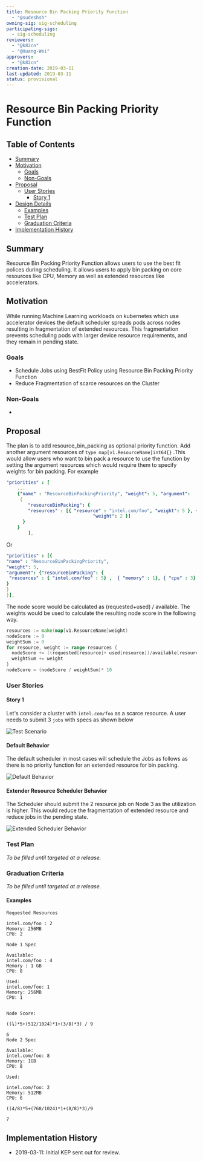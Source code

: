 ```yaml
---
title: Resource Bin Packing Priority Function
  - "@sudeshsh"
owning-sig: sig-scheduling
participating-sigs:
  - sig-scheduling
reviewers:
  - "@k82cn"
  - "@Huang-Wei"
approvers:
  - "@k82cn"
creation-date: 2019-03-11
last-updated: 2019-03-11
status: provisional
---
```


# Resource Bin Packing Priority Function

## Table of Contents

- [Summary](#summary)
- [Motivation](#motivation)
  - [Goals](#goals)
  - [Non-Goals](#non-goals)
- [Proposal](#proposal)
  - [User Stories](#user-stories)
    - [Story 1](#story-1)
- [Design Details](#design-details)
  - [Examples](#examples)
  - [Test Plan](#test-plan)
  - [Graduation Criteria](#graduation-criteria)
- [Implementation History](#implementation-history)

## Summary

Resource Bin Packing Priority Function allows users to use the best fit polices during scheduling. It allows users to apply bin packing on core resources like CPU, Memory as well as extended resources like accelerators.

## Motivation

While running Machine Learning workloads on kubernetes which use accelerator devices the default scheduler spreads pods across nodes resulting in fragmentation of extended resources. This fragmentation prevents scheduling pods with larger device resource requirements, and they remain in pending state.

### Goals

- Schedule Jobs using BestFit Policy using Resource Bin Packing Priority Function
- Reduce Fragmentation of scarce resources on the Cluster

### Non-Goals

-

## Proposal

The plan is to add resource_bin_packing  as optional priority function. Add another argument resources of `type map[v1.ResourceName]int64{}` .This would allow users who want to bin pack a resource to use the function by setting the argument resources which would require them to specify weights for bin packing. For example

```yaml
"priorities" : [
    ...
    {"name" : "ResourceBinPackingPriority", "weight": 5, "argument":
     {
        "resourceBinPacking": { 
        "resources" : [{ "resource" : "intel.com/foo", "weight": 5 }, { "resource" : "intel.com/bar",
                                "weight": 2 }]
      }
    }
        ],

```

Or

```yaml
"priorities" : [{
"name" : "ResourceBinPackingPriority", 
"weight": 5, 
"argument": {"resourceBinPacking": {
 "resources" : { "intel.com/foo" : 5} ,  { "memory" : 1}, { "cpu" : 3}
}
}
}],
```

The node score would be calculated as (requested+used) / available. The weights would be used to calculate the resulting node score in the following way.

```go
resources := make(map[v1.ResourceName]weight)
nodeScore := 0
weightSum := 0
for resource, weight := range resources {
  nodeScore += ((requested[resource]+ used[resource])/available[resource]) * weight
  weightSum += weight
}
nodeScore = (nodeScore / weightSum)* 10
```

### User Stories

#### Story 1

Let's consider a cluster with `intel.com/foo` as a scarce resource. A user needs to submit 3 `jobs` with specs as shown below

![Test Scenario](20190311-resource_bin_packing_priority_function_scenario.png)

#### Default Behavior

The default scheduler in most cases will schedule the Jobs as follows as there is no priority function for an extended resource for bin packing.

![Default Behavior](20190311-resource_bin_packing_priority_function_default.png)

#### Extender Resource Scheduler Behavior

The Scheduler should submit the 2 resource job on Node 3 as the utilization is higher. This would reduce the fragmentation of extended resource and reduce jobs in the pending state.

![Extended Scheduler Behavior](20190311-resource_bin_packing_priority_function_extended.png)


### Test Plan

_To be filled until targeted at a release._

### Graduation Criteria

_To be filled until targeted at a release._

#### Examples

```
Requested Resources

intel.com/foo : 2
Memory: 256MB
CPU: 2

Node 1 Spec

Available:
intel.com/foo : 4
Memory : 1 GB
CPU: 8

Used:
intel.com/foo: 1
Memory: 256MB
CPU: 1


Node Score:

((¾)*5+(512/1024)*1+(3/8)*3) / 9

6
Node 2 Spec

Available:
intel.com/foo: 8
Memory: 1GB
CPU: 8

Used:

intel.com/foo: 2
Memory: 512MB
CPU: 6

((4/8)*5+(768/1024)*1+(8/8)*3)/9

7
```

## Implementation History

- 2019-03-11: Initial KEP sent out for review.
